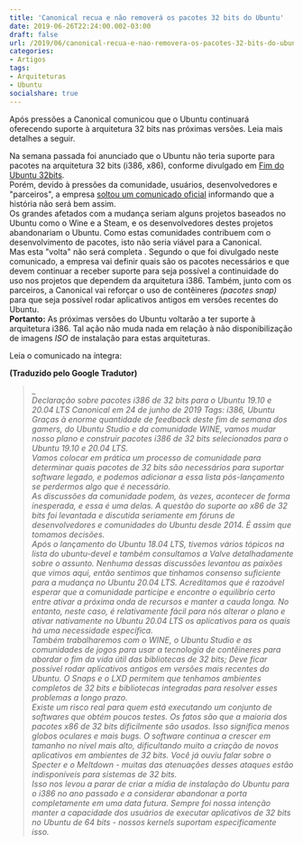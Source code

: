 ```yaml
---
title: 'Canonical recua e não removerá os pacotes 32 bits do Ubuntu'
date: 2019-06-26T22:24:00.002-03:00
draft: false
url: /2019/06/canonical-recua-e-nao-removera-os-pacotes-32-bits-do-ubuntu.html
categories: 
- Artigos
tags:
- Arquiteturas
- Ubuntu
socialshare: true
---
```


Após pressões a Canonical comunicou que o Ubuntu continuará oferecendo suporte à arquitetura 32 bits nas próximas versões. Leia mais detalhes a seguir.

<!--more-->
  
Na semana passada foi anunciado que o Ubuntu não teria suporte para pacotes na arquitetura 32 bits (i386, x86), conforme divulgado em [Fim do Ubuntu 32bits](https://info.wsouza.com.br/2019/06/fim-do-ubuntu-32-bits.html).  
Porém, devido à pressões da comunidade, usuários, desenvolvedores e "parceiros", a empresa [soltou um comunicado oficial](https://blog.ubuntu.com/2019/06/24/statement-on-32-bit-i386-packages-for-ubuntu-19-10-and-20-04-lts) informando que a história não será bem assim.  
Os grandes afetados com a mudança seriam alguns projetos baseados no Ubuntu como o Wine e a Steam, e os desenvolvedores destes projetos abandonariam o Ubuntu. Como estas comunidades contribuem com o desenvolvimento de pacotes, isto não seria viável para a Canonical.  
Mas esta "volta" não será completa . Segundo o que foi divulgado neste comunicado, a empresa vai definir quais são os pacotes necessários e que devem continuar a receber suporte para seja possível a continuidade do uso nos projetos que dependem da arquitetura i386. Também, junto com os parceiros, a Canonical vai reforçar o uso de contêineres _(pacotes snap)_ para que seja possível rodar aplicativos antigos em versões recentes do Ubuntu.  
**Portanto:** As próximas versões do Ubuntu voltarão a ter suporte à arquitetura i386. Tal ação não muda nada em relação à não disponibilização de imagens _ISO_ de instalação para estas arquiteturas.  
  
Leia o comunicado na íntegra:  
  
**(Traduzido pelo Google Tradutor)**
>_  
_Declaração sobre pacotes i386 de 32 bits para o Ubuntu 19.10 e 20.04 LTS Canonical em 24 de junho de 2019 Tags: i386, Ubuntu_  
_Graças à enorme quantidade de feedback deste fim de semana dos gamers, do Ubuntu Studio e da comunidade WINE, vamos mudar nosso plano e construir pacotes i386 de 32 bits selecionados para o Ubuntu 19.10 e 20.04 LTS._  
_Vamos colocar em prática um processo de comunidade para determinar quais pacotes de 32 bits são necessários para suportar software legado, e podemos adicionar a essa lista pós-lançamento se perdermos algo que é necessário._  
_As discussões da comunidade podem, às vezes, acontecer de forma inesperada, e essa é uma delas. A questão do suporte ao x86 de 32 bits foi levantada e discutida seriamente em fóruns de desenvolvedores e comunidades do Ubuntu desde 2014. É assim que tomamos decisões._  
_Após o lançamento do Ubuntu 18.04 LTS, tivemos vários tópicos na lista do ubuntu-devel e também consultamos a Valve detalhadamente sobre o assunto. Nenhuma dessas discussões levantou as paixões que vimos aqui, então sentimos que tínhamos consenso suficiente para a mudança no Ubuntu 20.04 LTS. Acreditamos que é razoável esperar que a comunidade participe e encontre o equilíbrio certo entre ativar a próxima onda de recursos e manter a cauda longa. No entanto, neste caso, é relativamente fácil para nós alterar o plano e ativar nativamente no Ubuntu 20.04 LTS os aplicativos para os quais há uma necessidade específica._  
_Também trabalharemos com o WINE, o Ubuntu Studio e as comunidades de jogos para usar a tecnologia de contêineres para abordar o fim da vida útil das bibliotecas de 32 bits; Deve ficar possível rodar aplicativos antigos em versões mais recentes do Ubuntu. O Snaps e o LXD permitem que tenhamos ambientes completos de 32 bits e bibliotecas integradas para resolver esses problemas a longo prazo._  
_Existe um risco real para quem está executando um conjunto de softwares que obtém poucos testes. Os fatos são que a maioria dos pacotes x86 de 32 bits dificilmente são usados. Isso significa menos globos oculares e mais bugs. O software continua a crescer em tamanho no nível mais alto, dificultando muito a criação de novos aplicativos em ambientes de 32 bits. Você já ouviu falar sobre o Specter e o Meltdown - muitas das atenuações desses ataques estão indisponíveis para sistemas de 32 bits._  
_Isso nos levou a parar de criar a mídia de instalação do Ubuntu para o i386 no ano passado e a considerar abandonar a porta completamente em uma data futura. Sempre foi nossa intenção manter a capacidade dos usuários de executar aplicativos de 32 bits no Ubuntu de 64 bits - nossos kernels suportam especificamente isso._
